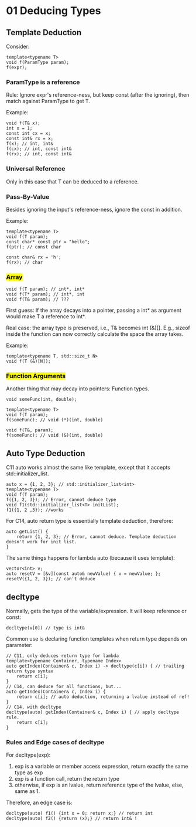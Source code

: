 # 01 Deducing Types

## Template Deduction

Consider:

    template<typename T>
    void f(ParamType param);
    f(expr);

### ParamType is a reference

Rule: Ignore expr's reference-ness, but keep const (after the ignoring), then match against ParamType to get T.

Example:

    void f(T& x);
    int x = 1;
    const int cx = x;
    const int& rx = x;
    f(x); // int, int&
    f(cx); // int, const int&
    f(rx); // int, const int&

### Universal Reference

Only in this case that T can be deduced to a reference.

### Pass-By-Value

Besides ignoring the input's reference-ness, ignore the const in addition. 

Example:

    template<typename T>
    void f(T param);
    const char* const ptr = "hello";
    f(ptr); // const char

    const char& rx = 'h';
    f(rx); // char

### <mark>Array</mark>

    void f(T param); // int*, int*
    void f(T* param); // int*, int
    void f(T& param); // ???

First guess: If the array decays into a pointer, passing a int* as argument would make T a reference to int*.

Real case: the array type is preserved, i.e., T& becomes int (&)[]. E.g., sizeof inside the function can now correctly calculate the space the array takes.

Example:

    template<typename T, std::size_t N>
    void f(T (&)[N]);

### <mark>Function Arguments</mark>

Another thing that may decay into pointers: Function types.

    void someFunc(int, double);

    template<typename T>
    void f(T param);
    f(someFunc); // void (*)(int, double)

    void f(T&, param);
    f(someFunc); // void (&)(int, double)

## Auto Type Deduction

C11 auto works almost the same like template, except that it accepts std::initializer_list.

    auto x = {1, 2, 3}; // std::initializer_list<int>
    template<typename T>
    void f(T param);
    f({1, 2, 3}); // Error, cannot deduce type
    void f1(std::initializer_list<T> initList);
    f1({1, 2 ,3}); //works

For C14, auto return type is essentially template deduction, therefore:

    auto getList() {
        return {1, 2, 3}; // Error, cannot deduce. Template deduction doesn't work for init list.
    }

The same things happens for lambda auto (because it uses template):

    vector<int> v;
    auto resetV = [&v](const auto& newValue) { v = newValue; }; 
    resetV({1, 2, 3}); // can't deduce

## decltype

Normally, gets the type of the variable/expression. It will keep reference or const:

    decltype(v[0]) // type is int&

Common use is declaring function templates when return type depends on parameter:

    // C11, only deduces return type for lambda
    template<typename Container, typename Index>
    auto getIndex(Container& c, Index i) -> decltype(c[i]) { // trailing return type syntax
        return c[i];
    }
    // C14, can deduce for all functions, but...
    auto getIndex(Container& c, Index i) {
        return c[i]; // auto deduction, returning a lvalue instead of ref!
    }
    // C14, with decltype
    decltype(auto) getIndex(Container& c, Index i) { // apply decltype rule.
        return c[i];
    }

### Rules and Edge cases of decltype

For decltype(exp):
1. exp is a variable or member access expression, return exactly the same type as exp
2. exp is a function call, return the return type
3. otherwise, if exp is an lvalue, return reference type of the lvalue, else, same as 1.

Therefore, an edge case is:

    decltype(auto) f1() {int x = 0; return x;} // return int
    decltype(auto) f2() {return (x);} // return int& !


